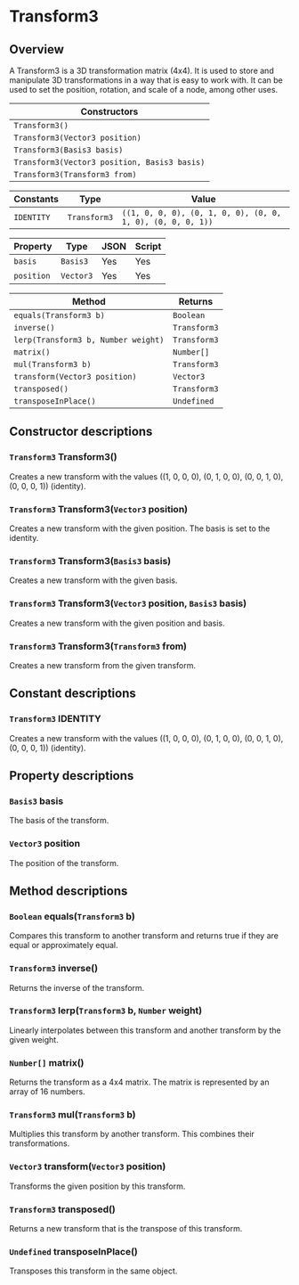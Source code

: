 # Transform3

## Overview

A Transform3 is a 3D transformation matrix (4x4). It is used to store and manipulate 3D transformations in a way that is easy to work with. It can be used to set the position, rotation, and scale of a node, among other uses.

| Constructors |
|--------------|
| `Transform3()` |
| `Transform3(Vector3 position)` |
| `Transform3(Basis3 basis)` |
| `Transform3(Vector3 position, Basis3 basis)` |
| `Transform3(Transform3 from)` |

| Constants | Type | Value |
|-----------|------|-------|
| `IDENTITY` | `Transform3` | `((1, 0, 0, 0), (0, 1, 0, 0), (0, 0, 1, 0), (0, 0, 0, 1))` |

| Property | Type | JSON | Script |
|----------|------|------|--------|
| `basis` | `Basis3` | Yes | Yes |
| `position` | `Vector3` | Yes | Yes |

| Method | Returns |
|--------|---------|
| `equals(Transform3 b)` | `Boolean` |
| `inverse()` | `Transform3` |
| `lerp(Transform3 b, Number weight)` | `Transform3` |
| `matrix()` | `Number[]` |
| `mul(Transform3 b)` | `Transform3` |
| `transform(Vector3 position)` | `Vector3` |
| `transposed()` | `Transform3` |
| `transposeInPlace()` | `Undefined` |

## Constructor descriptions

### `Transform3` Transform3()

Creates a new transform with the values ((1, 0, 0, 0), (0, 1, 0, 0), (0, 0, 1, 0), (0, 0, 0, 1)) (identity).

### `Transform3` Transform3(`Vector3` position)

Creates a new transform with the given position. The basis is set to the identity.

### `Transform3` Transform3(`Basis3` basis)

Creates a new transform with the given basis.

### `Transform3` Transform3(`Vector3` position, `Basis3` basis)

Creates a new transform with the given position and basis.

### `Transform3` Transform3(`Transform3` from)

Creates a new transform from the given transform.

## Constant descriptions

### `Transform3` IDENTITY

Creates a new transform with the values ((1, 0, 0, 0), (0, 1, 0, 0), (0, 0, 1, 0), (0, 0, 0, 1)) (identity).

## Property descriptions

### `Basis3` basis

The basis of the transform.

### `Vector3` position

The position of the transform.

## Method descriptions

### `Boolean` equals(`Transform3` b)

Compares this transform to another transform and returns true if they are equal or approximately equal.

### `Transform3` inverse()

Returns the inverse of the transform.

### `Transform3` lerp(`Transform3` b, `Number` weight)

Linearly interpolates between this transform and another transform by the given weight.

### `Number[]` matrix()

Returns the transform as a 4x4 matrix. The matrix is represented by an array of 16 numbers.

### `Transform3` mul(`Transform3` b)

Multiplies this transform by another transform. This combines their transformations.

### `Vector3` transform(`Vector3` position)

Transforms the given position by this transform.

### `Transform3` transposed()

Returns a new transform that is the transpose of this transform.

### `Undefined` transposeInPlace()

Transposes this transform in the same object.
